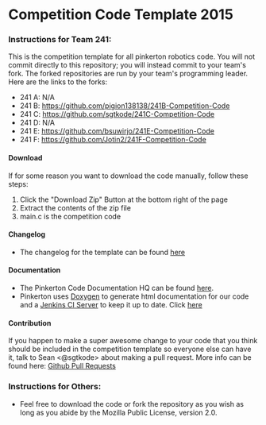 # Competition Code Template 2015

### Instructions for Team 241:

This is the competition template for all pinkerton robotics code. You will not commit directly to this repository; you will instead commit to your team's fork. The forked repositories are run by your team's programming leader. Here are the links to the forks:

- 241 A: N/A
- 241 B: https://github.com/pigion138138/241B-Competition-Code
- 241 C: https://github.com/sgtkode/241C-Competition-Code
- 241 D: N/A
- 241 E: https://github.com/bsuwirjo/241E-Competition-Code
- 241 F: https://github.com/Jotin2/241F-Competition-Code

#### Download
If for some reason you want to download the code manually, follow these steps:
  1. Click the "Download Zip" Button at the bottom right of the page
  2. Extract the contents of the zip file
  3. main.c is the competition code

#### Changelog
  * The changelog for the template can be found [here](https://github.com/pinkertonrobotics/competition-template-2015/commits/master)

#### Documentation
  * The Pinkerton Code Documentation HQ can be found [here](http://pinkertonrobotics.github.io).
  * Pinkerton uses [Doxygen](http://www.stack.nl/~dimitri/doxygen/) to generate html documentation for our code and a [Jenkins CI Server](https://jenkins-ci.org/) to keep it up to date. Click [here](http://pinkertonrobotics.github.io/about)

#### Contribution
If you happen to make a super awesome change to your code that you think should be included in the competition template so everyone else can have it, talk to Sean <@sgtkode> about making a pull request. More info can be found here: [Github Pull Requests](https://help.github.com/articles/using-pull-requests/)

### Instructions for Others:
  * Feel free to download the code or fork the repository as you wish as long as you abide by the Mozilla Public License, version 2.0.
